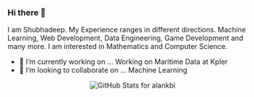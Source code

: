 ### Hi there 👋

I am Shubhadeep. My Experience ranges in different directions. Machine Learning, Web Development, Data Engineering, Game Development and many more. I am interested in Mathematics and Computer Science. 

- 🔭 I’m currently working on ... Working on Maritime Data at Kpler
- 👯 I’m looking to collaborate on ... Machine Learning

<p align="center">
  <img alt="GitHub Stats for alankbi" src="https://github-readme-stats.vercel.app/api?username=rcshubhadeep&count_private=true&show_icons=true&include_all_commits=true" />
</p>

<!--
**rcshubhadeep/rcshubhadeep** is a ✨ _special_ ✨ repository because its `README.md` (this file) appears on your GitHub profile.

Here are some ideas to get you started:

- 🔭 I’m currently working on ... Detecting UI Elements in a given screen.
- 🌱 I’m currently learning ... Rust
- 👯 I’m looking to collaborate on ... Machine Learning
- 🤔 I’m looking for help with ...
- 💬 Ask me about ... 
- 📫 How to reach me: ...
- 😄 Pronouns: ...
- ⚡ Fun fact: ...
-->
